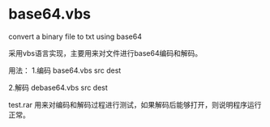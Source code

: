 # base64.vbs
convert a binary file to  txt  using  base64



采用vbs语言实现，主要用来对文件进行base64编码和解码。

用法：
1.编码
base64.vbs  src    dest

2.解码
debase64.vbs  src  dest

test.rar  用来对编码和解码过程进行测试，如果解码后能够打开，则说明程序运行正常。
